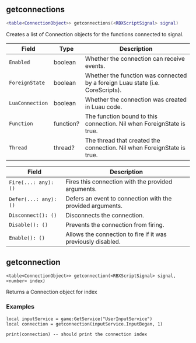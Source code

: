 ## getconnections

```lua
<table<ConnectionObject>> getconnections(<RBXScriptSignal> signal)
```
Creates a list of Connection objects for the functions connected to signal.


| Field | Type | Description |
| ----- | ---- | ----------- |
| `Enabled` | boolean | Whether the connection can receive events. |
| `ForeignState` | boolean | Whether the function was connected by a foreign Luau state (i.e. CoreScripts). |
| `LuaConnection` | boolean | Whether the connection was created in Luau code. |
| `Function` | function? | The function bound to this connection. Nil when ForeignState is true. |
| `Thread` | thread? | The thread that created the connection. Nil when ForeignState is true. |

| Field | Description |
| ----- | ----------- |
| `Fire(...: any): ()` | Fires this connection with the provided arguments. |
| `Defer(...: any): ()` |  Defers an event to connection with the provided arguments. |
| `Disconnect(): ()` | Disconnects the connection. |
| `Disable(): ()` | Prevents the connection from firing. |
| `Enable(): ()` | Allows the connection to fire if it was previously disabled. |


## getconnection

```luau
<table<ConnectionObject>> getconnection(<RBXScriptSignal> signal, <number> index)
```

Returns a Connection object for index

### Examples
```luau
local inputService = game:GetService("UserInputService")
local connection = getconnection(inputService.InputBegan, 1)

print(connection) -- should print the connection index
```

